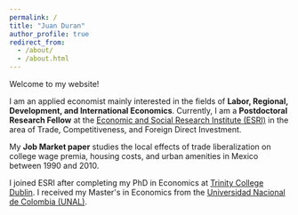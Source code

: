 ```yaml
---
permalink: /
title: "Juan Duran"
author_profile: true
redirect_from: 
  - /about/
  - /about.html
---
```


Welcome to my website!

I am an applied economist mainly interested in the fields of **Labor, Regional, Development, and International Economics**. Currently, I am a **Postdoctoral Research Fellow** at the [Economic and Social Research Institute (ESRI)](https://www.esri.ie/) in the area of Trade, Competitiveness, and Foreign Direct Investment.

My **Job Market paper** studies the local effects of trade liberalization on college wage premia, housing costs, and urban amenities in Mexico between 1990 and 2010.

I joined ESRI after completing my PhD in Economics at [Trinity College Dublin](https://www.tcd.ie/Economics/). I received my Master's in Economics from the [Universidad Nacional de Colombia (UNAL)](https://fce.unal.edu.co/facultad/). 


